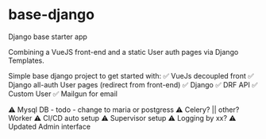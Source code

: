 # base-django
Django base starter app

Combining a VueJS front-end and a static User auth pages via Django Templates.

Simple base django project to get started with:
✅ VueJs decoupled front
✅ Django all-auth User pages (redirect from front-end)
✅ Django
✅ DRF API
✅ Custom User
✅ Mailgun for email

⚠️ Mysql DB - todo - change to maria or postgress
⚠️ Celery? || other? Worker
⚠️ CI/CD auto setup
⚠️ Supervisor setup
⚠️ Logging by xx?
⚠️ Updated Admin interface


